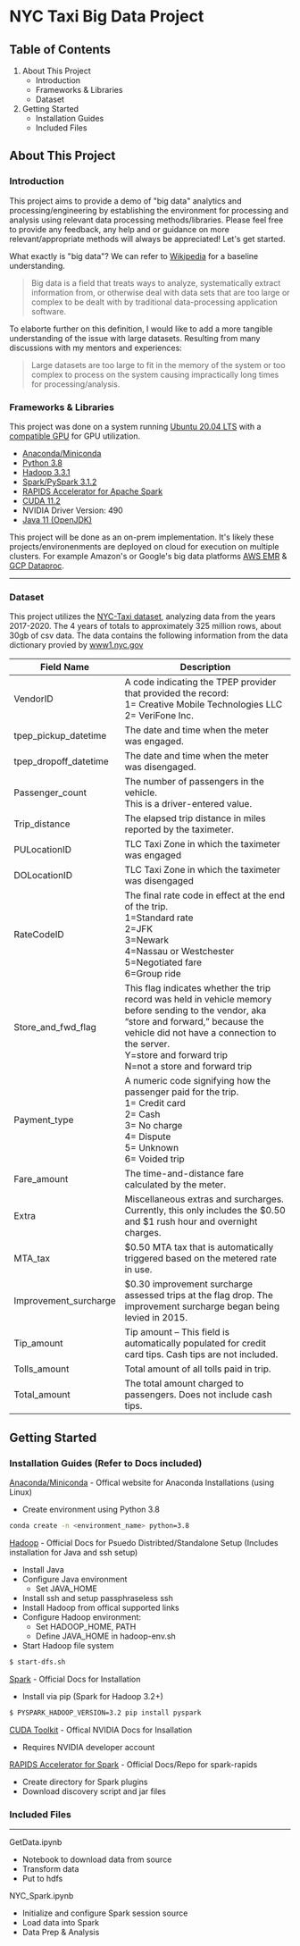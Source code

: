 # NYC Taxi Big Data Project
## Table of Contents

1. About This Project
   - Introduction
   - Frameworks & Libraries
   - Dataset
2. Getting Started
   - Installation Guides
   - Included Files

## About This Project

### Introduction

This project aims to provide a demo of "big data" analytics and processing/engineering by establishing the environment for processing and analysis using relevant data processing methods/libraries. Please feel free to provide any feedback, any help and or guidance on more relevant/appropriate methods will always be appreciated! Let's get started.

What exactly is "big data"? We can refer to [Wikipedia](https://en.wikipedia.org/wiki/Big_data) for a baseline understanding.

>Big data is a field that treats ways to analyze, systematically extract information from, or otherwise deal with data sets that are too large or complex to be dealt with by traditional data-processing application software.

To elaborte further on this definition, I would like to add a more tangible understanding of the issue with large datasets. Resulting from many discussions with my mentors and experiences:

>Large datasets are too large to fit in the memory of the system or too complex to process on the system causing impractically long times for processing/analysis. 

### Frameworks & Libraries
This project was done on a system running [Ubuntu 20.04 LTS](https://ubuntu.com/download/desktop) with a [compatible GPU](https://developer.nvidia.com/cuda-gpus) for GPU utilization.
 - [Anaconda/Miniconda](https://www.anaconda.com/) 
 - [Python 3.8](https://www.python.org/) 
 - [Hadoop 3.3.1](https://hadoop.apache.org/)
 - [Spark/PySpark 3.1.2](https://spark.apache.org/)
 - [RAPIDS Accelerator for Apache Spark](https://nvidia.github.io/spark-rapids/)
 - [CUDA 11.2](https://docs.nvidia.com/cuda/cuda-installation-guide-linux/index.html)
 - NVIDIA Driver Version: 490
 - [Java 11 (OpenJDK)](https://openjdk.java.net/)

This project will be done as an on-prem implementation. It's likely these projects/environenments are deployed on cloud for execution on multiple clusters. For example Amazon's or Google's big data platforms [AWS EMR](https://aws.amazon.com/emr/) & [GCP Dataproc](https://cloud.google.com/dataproc).

---
### Dataset
This project utilizes the [NYC-Taxi dataset](https://www1.nyc.gov/site/tlc/about/tlc-trip-record-data.page), analyzing data from the years 2017-2020. The 4 years of totals to approximately 325 million rows, about 30gb of csv data. The data contains the following information from the data dictionary provied by [www1.nyc.gov](https://www1.nyc.gov/assets/tlc/downloads/pdf/data_dictionary_trip_records_yellow.pdf)

| Field Name          | Description |
| --------------------| ----------- |
| VendorID            |A code indicating the TPEP provider that provided the record:<br />1= Creative Mobile Technologies LLC<br /> 2= VeriFone Inc.| 
|tpep_pickup_datetime |The date and time when the meter was engaged. |  
|tpep_dropoff_datetime|The date and time when the meter was disengaged. |
|Passenger_count      |The number of passengers in the vehicle.<br/>This is a driver-entered value.|
|Trip_distance        |The elapsed trip distance in miles reported by the taximeter.|
|PULocationID         |TLC Taxi Zone in which the taximeter was engaged |
|DOLocationID         |TLC Taxi Zone in which the taximeter was disengaged |
|RateCodeID           |The final rate code in effect at the end of the trip. <br />1=Standard rate <br />2=JFK <br />3=Newark <br />4=Nassau or Westchester <br />5=Negotiated fare <br />6=Group ride |
|Store_and_fwd_flag   |This flag indicates whether the trip record was held in vehicle memory before sending to the vendor, aka “store and forward,” because the vehicle did not have a connection to the server. <br />Y=store and forward trip<br />N=not a store and forward trip| 
|Payment_type         |A numeric code signifying how the passenger paid for the trip. <br />1= Credit card <br />2= Cash <br />3= No charge <br />4= Dispute <br />5= Unknown <br />6= Voided trip |
|Fare_amount          |The time-and-distance fare calculated by the meter.| 
|Extra                |Miscellaneous extras and surcharges. Currently, this only includes the $0.50 and $1 rush hour and overnight charges.|
|MTA_tax              |$0.50 MTA tax that is automatically triggered based on the metered rate in use. |
|Improvement_surcharge|$0.30 improvement surcharge assessed trips at the flag drop. The improvement surcharge began being levied in 2015. |
|Tip_amount           |Tip amount – This field is automatically populated for credit card tips. Cash tips are not included. |
|Tolls_amount         |Total amount of all tolls paid in trip.  |
|Total_amount         |The total amount charged to passengers. Does not include cash tips. |

## Getting Started

### Installation Guides (Refer to Docs included)

[Anaconda/Miniconda](https://www.anaconda.com/products/individual#Downloads) - Offical website for Anaconda Installations (using Linux)
 - Create environment using Python 3.8
 ```bash
conda create -n <environment_name> python=3.8
 ```

[Hadoop](https://hadoop.apache.org/docs/stable/hadoop-project-dist/hadoop-common/SingleCluster.html#Pseudo-Distributed_Operation) - Official Docs for Psuedo Distribted/Standalone Setup (Includes installation for Java and ssh setup)
 - Install Java
 - Configure Java environment
   - Set JAVA_HOME
 - Install ssh and setup passphraseless ssh
 - Install Hadoop from offical supported links
 - Configure Hadoop environment:
   - Set HADOOP_HOME, PATH
   - Define JAVA_HOME in hadoop-env.sh
- Start Hadoop file system
```bash
$ start-dfs.sh
```

[Spark](https://spark.apache.org/docs/latest/api/python/getting_started/install.html) - Official Docs for Installation
 - Install via pip (Spark for Hadoop 3.2+)
 ```bash
$ PYSPARK_HADOOP_VERSION=3.2 pip install pyspark
 ```

[CUDA Toolkit](https://docs.nvidia.com/cuda/cuda-installation-guide-linux/index.html) - Offical NVIDIA Docs for Insallation
- Requires NVIDIA developer account

[RAPIDS Accelerator for Spark](https://nvidia.github.io/spark-rapids/docs/get-started/getting-started-on-prem.html) - Official Docs/Repo for spark-rapids
- Create directory for Spark plugins
- Download discovery script and jar files

### Included Files
----
GetData.ipynb 
- Notebook to download data from source 
- Transform data 
- Put to hdfs

NYC_Spark.ipynb 
- Initialize and configure Spark session source
- Load data into Spark
- Data Prep & Analysis 